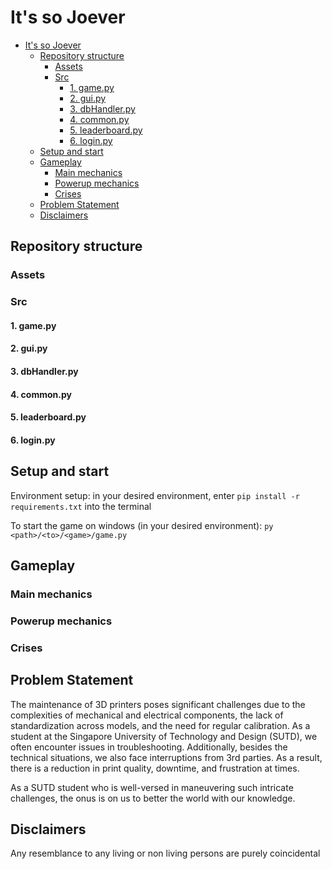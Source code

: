 # It's so Joever
- [It's so Joever](#its-so-joever)
  - [Repository structure](#repository-structure)
    - [Assets](#assets)
    - [Src](#src)
      - [1. game.py](#1-gamepy)
      - [2. gui.py](#2-guipy)
      - [3. dbHandler.py](#3-dbhandlerpy)
      - [4. common.py](#4-commonpy)
      - [5. leaderboard.py](#5-leaderboardpy)
      - [6. login.py](#6-loginpy)
  - [Setup and start](#setup-and-start)
  - [Gameplay](#gameplay)
    - [Main mechanics](#main-mechanics)
    - [Powerup mechanics](#powerup-mechanics)
    - [Crises](#crises)
  - [Problem Statement](#problem-statement)
  - [Disclaimers](#disclaimers)

## Repository structure

### Assets

### Src
#### 1. game.py
#### 2. gui.py
#### 3. dbHandler.py
#### 4. common.py
#### 5. leaderboard.py
#### 6. login.py


## Setup and start
Environment setup: in your desired environment, enter
`pip install -r requirements.txt`
into the terminal

To start the game on windows (in your desired environment): `py <path>/<to>/<game>/game.py`

## Gameplay
### Main mechanics
### Powerup mechanics
### Crises
## Problem Statement
The maintenance of 3D printers poses significant challenges due to the complexities of mechanical and electrical components, the lack of standardization across models, and the need for regular calibration. As a student at the Singapore University of Technology and Design (SUTD), we often encounter issues in troubleshooting. Additionally, besides the technical situations, we also face interruptions from 3rd parties. As a result, there is a reduction in print quality, downtime, and frustration at times. 

As a SUTD student who is well-versed in maneuvering such intricate challenges, the onus is on us to better the world with our knowledge.

## Disclaimers
Any resemblance to any living or non living persons are purely coincidental
